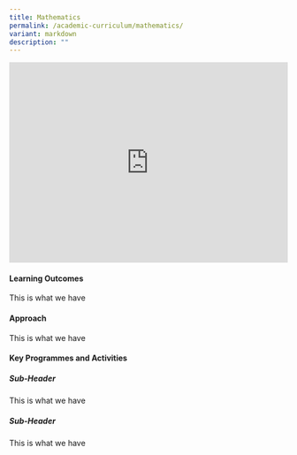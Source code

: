 ```yaml
---
title: Mathematics
permalink: /academic-curriculum/mathematics/
variant: markdown
description: ""
---
```

<style>
	.google-slides-container{ position: relative; width: 100%; padding-top: 72%; overflow: hidden; } .google-slides-container iframe{ position: absolute; top: 0; left: 0; width: 100%; height: 100%; }
</style>

<div class="google-slides-container">
<iframe allowfullscreen="true" height="605" width="864" frameborder="0" src="https://docs.google.com/presentation/d/e/2PACX-1vTYc4xlNHjqmNCZ1fXLd-BDvxBkg1-pGhppFyMBBFSPFozR9NBdq5wIV5Xiu1m1sxzrYyZhPfAI-Ayl/embed?start=true&amp;loop=false&amp;delayms=3000"></iframe></div>


#### **Learning Outcomes**
This is what we have



#### **Approach**
This is what we have



#### **Key Programmes and Activities**
##### Sub-Header
This is what we have



##### Sub-Header
This is what we have